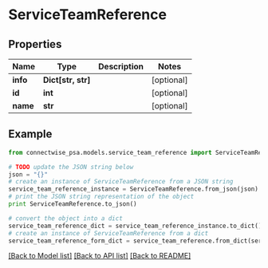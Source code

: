 # ServiceTeamReference


## Properties
Name | Type | Description | Notes
------------ | ------------- | ------------- | -------------
**info** | **Dict[str, str]** |  | [optional] 
**id** | **int** |  | [optional] 
**name** | **str** |  | [optional] 

## Example

```python
from connectwise_psa.models.service_team_reference import ServiceTeamReference

# TODO update the JSON string below
json = "{}"
# create an instance of ServiceTeamReference from a JSON string
service_team_reference_instance = ServiceTeamReference.from_json(json)
# print the JSON string representation of the object
print ServiceTeamReference.to_json()

# convert the object into a dict
service_team_reference_dict = service_team_reference_instance.to_dict()
# create an instance of ServiceTeamReference from a dict
service_team_reference_form_dict = service_team_reference.from_dict(service_team_reference_dict)
```
[[Back to Model list]](../README.md#documentation-for-models) [[Back to API list]](../README.md#documentation-for-api-endpoints) [[Back to README]](../README.md)


